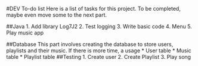 #DEV To-do list
Here is a list of tasks for this project. To be completed, maybe even move some to the next part.

##Java
	1. Add library Log7J2
	2. Test logging
	3. Write basic code
	4. Menu
	5. Play music app

##Database
This part involves creating the database to store users, playlists and their music.
If there is more time, a usage 
	* User table
	* Music table
	* Playlist table
##Testing
	1. Create user
	2. Create Playlist
	3. Play song